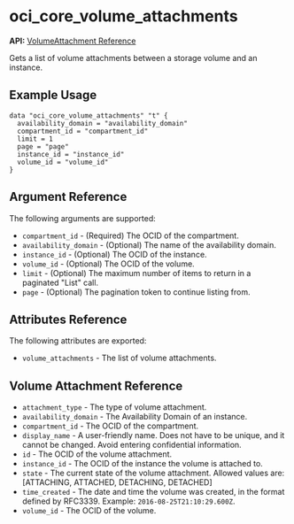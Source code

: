 # oci\_core\_volume\_attachments

**API:** [VolumeAttachment Reference][36b19aa7]

  [36b19aa7]: https://docs.us-phoenix-1.oraclecloud.com/api/#/en/iaas/20160918/VolumeAttachment/ "VolumeAttachmentReference"

Gets a list of volume attachments between a storage volume and an instance.

## Example Usage

```
data "oci_core_volume_attachments" "t" {
  availability_domain = "availability_domain"
  compartment_id = "compartment_id"
  limit = 1
  page = "page"
  instance_id = "instance_id"
  volume_id = "volume_id"
}
```

## Argument Reference

The following arguments are supported:

* `compartment_id` - (Required) The OCID of the compartment.
* `availability_domain` - (Optional) The name of the availability domain.
* `instance_id` - (Optional) The OCID of the instance.
* `volume_id` - (Optional) The OCID of the volume.
* `limit` - (Optional) The maximum number of items to return in a paginated "List" call.
* `page` - (Optional) The pagination token to continue listing from.


## Attributes Reference

The following attributes are exported:

* `volume_attachments` - The list of volume attachments.

## Volume Attachment Reference
* `attachment_type` - The type of volume attachment.
* `availability_domain` - The Availability Domain of an instance.
* `compartment_id` - The OCID of the compartment.
* `display_name` - A user-friendly name. Does not have to be unique, and it cannot be changed. Avoid entering confidential information.
* `id` - The OCID of the volume attachment.
* `instance_id` - The OCID of the instance the volume is attached to.
* `state` - The current state of the volume attachment. Allowed values are: [ATTACHING, ATTACHED, DETACHING, DETACHED]
* `time_created` - The date and time the volume was created, in the format defined by RFC3339.  Example: `2016-08-25T21:10:29.600Z`.
* `volume_id` - The OCID of the volume.
